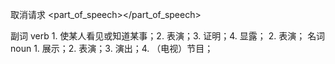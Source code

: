 
取消请求 <part_of_speech></part_of_speech>



<definition>
    <type>
        <part_of_speech>副词 verb</part_of_speech>
        <sub_definition> 1. 使某人看见或知道某事；2. 表演；3. 证明；4. 显露；</sub_definition>
    <item>2. 表演；</item>    
    </type>
    <type>
        <part_of_speech>名词 noun</part_of_speech>
        <sub_definition> 1. 展示；2. 表演；3. 演出；4. （电视）节目；</item> 
    </type>
  </definition>

